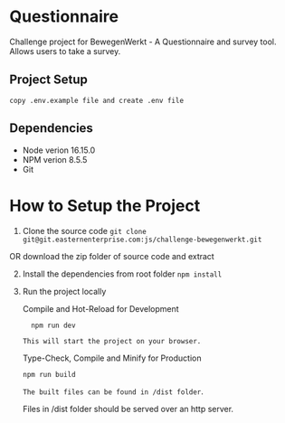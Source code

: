 # Questionnaire

Challenge project for BewegenWerkt - A Questionnaire and survey tool. Allows users to take a survey.

## Project Setup

```
copy .env.example file and create .env file
```

## Dependencies
- Node verion 16.15.0
- NPM verion 8.5.5
- Git

# How to Setup the Project

1. Clone the source code
`git clone git@git.easternenterprise.com:js/challenge-bewegenwerkt.git`

OR download the zip folder of source code and extract

2. Install the dependencies from root folder
`npm install`

3. Run the project locally 

    Compile and Hot-Reload for Development

     ```
       npm run dev
      ```
       This will start the project on your browser.

   Type-Check, Compile and Minify for Production

     ```
     npm run build
     ```

    `The built files can be found in /dist folder`.
    
    Files in /dist folder should be served over an http server.
